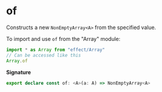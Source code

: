 # of

Constructs a new `NonEmptyArray<A>` from the specified value.

To import and use `of` from the "Array" module:

```ts
import * as Array from "effect/Array"
// Can be accessed like this
Array.of
```

**Signature**

```ts
export declare const of: <A>(a: A) => NonEmptyArray<A>
```
